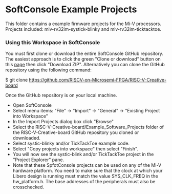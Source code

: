 # SoftConsole Example Projects
This folder contains a example firmware projects for the Mi-V processors.
Projects included: miv-rv32im-systick-blinky and miv-rv32im-ticktacktoe.

### Using this Workspace in SoftConsole
You must first clone or download the entire SoftConsole GitHub repository. The easiest approach is to click the green "Clone or download" button on this [page](https://github.com/RISCV-on-Microsemi-FPGA/RISC-V-Creative-board) then click "Download ZIP".
Alternatively you can clone the GitHub repository using the following command:

   $ git clone https://github.com/RISCV-on-Microsemi-FPGA/RISC-V-Creative-board

Once the GitHub repository is on your local machine.
* Open SoftConsole
* Select menu items: "File" -> "Import" -> "General" -> "Existing Project into Workspace"
* In the Import Projects dialog box click "Browse"
* Select the RISC-V-Creative-board/Example_Software_Projects folder of the RISC-V-Creative-board GitHub repository you cloned or downloaded.
* Select systic-blinky and/or TickTackToe example code.
* Select "Copy projects into workspace" then select "Finish".
* You will now see the systic-blink and/or TickTackToe project in the "Project Explorer" pane.
* Note that these SpfotConsole projects can be used on any of the Mi-V hardware platform. You need to make sure that the clock at which your Libero design is running must match the value SYS_CLK_FREQ in the hw_platform.h. The base addresses of the peripherals must also be crosschecked.

